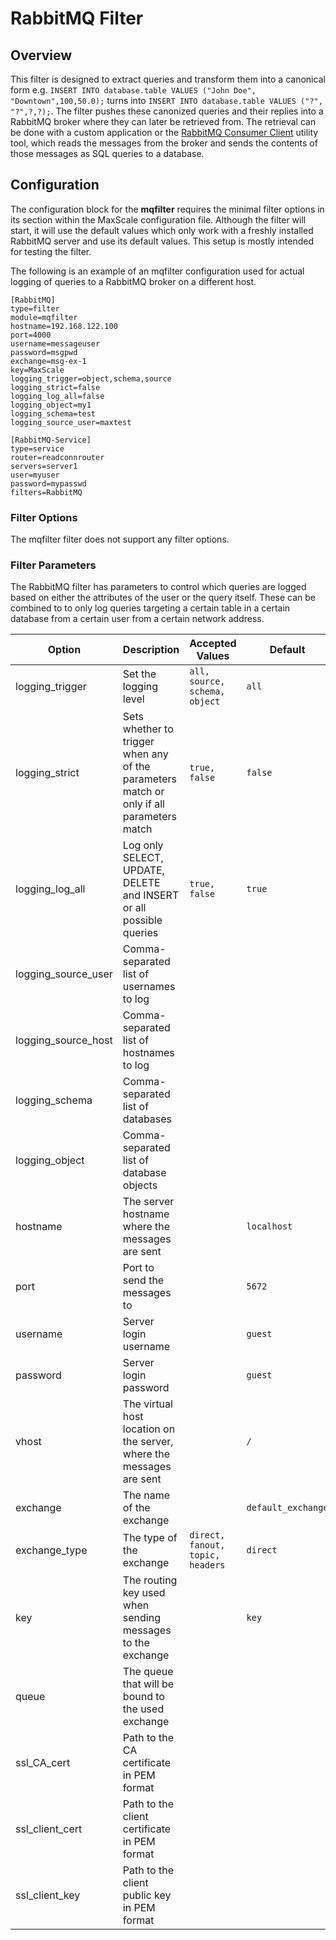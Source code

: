 # RabbitMQ Filter

## Overview

This filter is designed to extract queries and transform them into a canonical
form e.g. `INSERT INTO database.table VALUES ("John Doe", "Downtown",100,50.0);`
turns into `INSERT INTO database.table VALUES ("?", "?",?,?);`. The filter
pushes these canonized queries and their replies into a RabbitMQ broker where
they can later be retrieved from. The retrieval can be done with a custom
application or the [RabbitMQ Consumer Client](RabbitMQ-Consumer-Client.md)
utility tool, which reads the messages from the broker and sends the contents of
those messages as SQL queries to a database.

## Configuration

The configuration block for the **mqfilter** requires the minimal filter options
in its section within the MaxScale configuration file. Although the filter will
start, it will use the default values which only work with a freshly installed
RabbitMQ server and use its default values. This setup is mostly intended for
testing the filter.

The following is an example of an mqfilter configuration used for actual logging
of queries to a RabbitMQ broker on a different host.

```
[RabbitMQ]
type=filter
module=mqfilter
hostname=192.168.122.100
port=4000
username=messageuser
password=msgpwd
exchange=msg-ex-1
key=MaxScale
logging_trigger=object,schema,source
logging_strict=false
logging_log_all=false
logging_object=my1
logging_schema=test
logging_source_user=maxtest

[RabbitMQ-Service]
type=service
router=readconnrouter
servers=server1
user=myuser
password=mypasswd
filters=RabbitMQ
```

### Filter Options

The mqfilter filter does not support any filter options.

### Filter Parameters

The RabbitMQ filter has parameters to control which queries are logged based on
either the attributes of the user or the query itself. These can be combined to
to only log queries targeting a certain table in a certain database from a
certain user from a certain network address.


 Option | Description | Accepted Values | Default |
--------|-------------|-----------------|-------------
 logging_trigger  |  Set the logging level  |  `all, source, schema, object`  |  `all`  |
 logging_strict  |  Sets whether to trigger when any of the parameters match or only if all parameters match  |  `true, false`  |  `false`  |
 logging_log_all  |  Log only SELECT, UPDATE, DELETE and INSERT or all possible queries  |  `true, false`  |  `true`  |
 logging_source_user  |  Comma-separated list of usernames to log  |     |     |
 logging_source_host  |  Comma-separated list of hostnames to log  |     |     |
 logging_schema  |  Comma-separated list of databases  |     |     |
 logging_object  |  Comma-separated list of database objects  |
 hostname  |  The server hostname where the messages are sent  |    |  `localhost`  |
 port  |  Port to send the messages to  |    |  `5672`  |
 username  |  Server login username  |    |  `guest`  |
 password  |  Server login password  |    |  `guest`  |
 vhost  |  The virtual host location on the server, where the messages are sent  |    |  `/`  |
 exchange  |  The name of the exchange  |    |  `default_exchange`  |
 exchange_type  |  The type of the exchange  |  `direct, fanout, topic, headers`  |  `direct`  |
 key  |  The routing key used when sending messages to the exchange  |    |  `key`  |
 queue  |  The queue that will be bound to the used exchange  |    |    |
 ssl_CA_cert  |  Path to the CA certificate in PEM format  |    |    |
 ssl_client_cert  |  Path to the client certificate in PEM format  |    |    |
 ssl_client_key  |  Path to the client public key in PEM format  |    |    |
